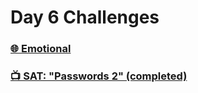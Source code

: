 # Day 6 Challenges  
### [🌐 Emotional](https://github.com/taywave/CTFs//main/Huntress/Challenges/Day6/day6.md)
### [📺 SAT: "Passwords 2" (completed)](https://github.com/taywave/CTFs//main/Huntress/Challenges/Day6/day6.md)
